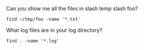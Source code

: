 Can you show me all the files in slash temp slash foo?

    find ~/tmp/foo -name '*.txt'

What log files are in your log directory?

    find . -name '*.log' 


    
